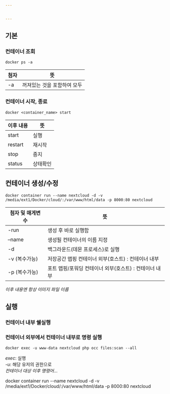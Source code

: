 ```yaml
---


---
```


<h2 id="기본">기본</h2>
<h3 id="컨테이너-조회">컨테이너 조회</h3>
<pre class=" language-docker"><code class="prism  language-docker">docker ps <span class="token punctuation">-</span>a
</code></pre>

<table>
<thead>
<tr>
<th>첨자</th>
<th>뜻</th>
</tr>
</thead>
<tbody>
<tr>
<td>-a</td>
<td>꺼져있는 것을 포함하여 모두</td>
</tr>
</tbody>
</table><h3 id="컨테이너-시작-종료">컨테이너 시작, 종료</h3>
<pre class=" language-docker"><code class="prism  language-docker">docker &lt;container_name<span class="token punctuation">&gt;</span> start
</code></pre>

<table>
<thead>
<tr>
<th>이후 내용</th>
<th>뜻</th>
</tr>
</thead>
<tbody>
<tr>
<td>start</td>
<td>실행</td>
</tr>
<tr>
<td>restart</td>
<td>재시작</td>
</tr>
<tr>
<td>stop</td>
<td>중지</td>
</tr>
<tr>
<td>status</td>
<td>상태확인</td>
</tr>
</tbody>
</table><h2 id="컨테이너-생성수정">컨테이너 생성/수정</h2>
<pre class=" language-docker"><code class="prism  language-docker">docker container run <span class="token punctuation">-</span><span class="token punctuation">-</span>name nextcloud <span class="token punctuation">-</span>d <span class="token punctuation">-</span>v /media/ext1/Docker/cloud/<span class="token punctuation">:</span>/var/www/html/data <span class="token punctuation">-</span>p 8000<span class="token punctuation">:</span>80 nextcloud
</code></pre>

<table>
<thead>
<tr>
<th>첨자 및 매게변수</th>
<th>뜻</th>
</tr>
</thead>
<tbody>
<tr>
<td>-run</td>
<td>생성 후 바로 실행함</td>
</tr>
<tr>
<td>–name</td>
<td>생성될 컨테이너의 이름 지정</td>
</tr>
<tr>
<td>-d</td>
<td>백그라운드(데몬 프로세스)로 실행</td>
</tr>
<tr>
<td>-v (복수가능)</td>
<td>저장공간 맵핑 컨테이너 외부(호스트) : 컨테이너 내부</td>
</tr>
<tr>
<td>-p (복수가능)</td>
<td>포트 맵핑/포워딩 컨테이너 외부(호스트) : 컨테이너 내부</td>
</tr>
</tbody>
</table><p><em>이후 내용엔 항상 이미지 파일 이름</em></p>
<h2 id="실행">실행</h2>
<h3 id="컨테이너-내부-쉘실행">컨테이너 내부 쉘실행</h3>
<h3 id="컨테이너-외부에서-컨테이너-내부로-명령-실행">컨테이너 외부에서 컨테이너 내부로 명령 실행</h3>
<pre class=" language-docker"><code class="prism  language-docker">docker exec <span class="token punctuation">-</span>u www<span class="token punctuation">-</span>data nextcloud php occ files<span class="token punctuation">:</span>scan <span class="token punctuation">-</span><span class="token punctuation">-</span>all
</code></pre>
<p><em>exec</em>: 실행<br>
<em>-u</em>: 해당 유저의 권한으로<br>
<em>컨테이너 대상 이후 명령어…</em></p>
<p>docker container run --name nextcloud -d -v /media/ext1/Docker/cloud/:/var/www/html/data -p 8000:80 nextcloud</p>

